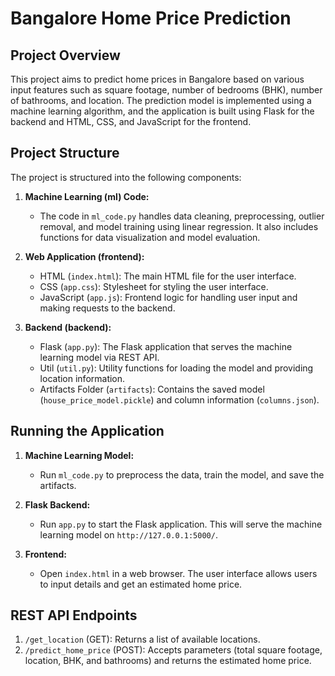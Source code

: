 # Bangalore Home Price Prediction

## Project Overview

This project aims to predict home prices in Bangalore based on various input features such as square footage, number of bedrooms (BHK), number of bathrooms, and location. The prediction model is implemented using a machine learning algorithm, and the application is built using Flask for the backend and HTML, CSS, and JavaScript for the frontend.

## Project Structure

The project is structured into the following components:

1. **Machine Learning (ml) Code:**
   - The code in `ml_code.py` handles data cleaning, preprocessing, outlier removal, and model training using linear regression. It also includes functions for data visualization and model evaluation.

2. **Web Application (frontend):**
   - HTML (`index.html`): The main HTML file for the user interface.
   - CSS (`app.css`): Stylesheet for styling the user interface.
   - JavaScript (`app.js`): Frontend logic for handling user input and making requests to the backend.

3. **Backend (backend):**
   - Flask (`app.py`): The Flask application that serves the machine learning model via REST API.
   - Util (`util.py`): Utility functions for loading the model and providing location information.
   - Artifacts Folder (`artifacts`): Contains the saved model (`house_price_model.pickle`) and column information (`columns.json`).

## Running the Application

1. **Machine Learning Model:**
   - Run `ml_code.py` to preprocess the data, train the model, and save the artifacts.

2. **Flask Backend:**
   - Run `app.py` to start the Flask application. This will serve the machine learning model on `http://127.0.0.1:5000/`.

3. **Frontend:**
   - Open `index.html` in a web browser. The user interface allows users to input details and get an estimated home price.

## REST API Endpoints

1. `/get_location` (GET): Returns a list of available locations.
2. `/predict_home_price` (POST): Accepts parameters (total square footage, location, BHK, and bathrooms) and returns the estimated home price.
